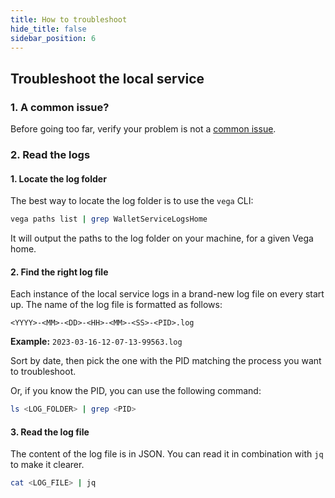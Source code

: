 ```yaml
---
title: How to troubleshoot
hide_title: false
sidebar_position: 6
---
```


## Troubleshoot the local service

### 1. A common issue?

Before going too far, verify your problem is not a [common issue](../../vega-wallet/common-issues.md).

### 2. Read the logs

#### 1. Locate the log folder

The best way to locate the log folder is to use the `vega` CLI:

```bash
vega paths list | grep WalletServiceLogsHome
```

It will output the paths to the log folder on your machine, for a given Vega home.

#### 2. Find the right log file

Each instance of the local service logs in a brand-new log file on every start up. The name of the log file is formatted as follows:

```
<YYYY>-<MM>-<DD>-<HH>-<MM>-<SS>-<PID>.log
```

**Example:** `2023-03-16-12-07-13-99563.log`

Sort by date, then pick the one with the PID matching the process you want to troubleshoot.

Or, if you know the PID, you can use the following command:

```bash
ls <LOG_FOLDER> | grep <PID>
```

#### 3. Read the log file

The content of the log file is in JSON. You can read it in combination with `jq` to make it clearer.

```bash
cat <LOG_FILE> | jq
```

